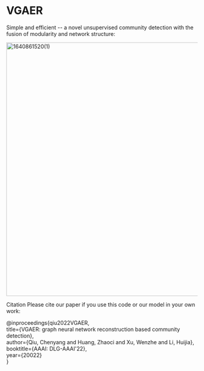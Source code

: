 # VGAER

Simple and efficient -- a novel unsupervised community detection with the fusion of modularity and network structure:

<img width="667" alt="1640861520(1)" src="https://user-images.githubusercontent.com/42266769/147745458-2fec5c91-7de0-4564-8b02-1a2b441d18bc.png">


Citation
Please cite our paper if you use this code or our model in your own work:

@inproceedings{qiu2022VGAER,\
              title={VGAER: graph neural network reconstruction based community
detection},\
              author={Qiu, Chenyang and Huang, Zhaoci and Xu, Wenzhe and Li, Huijia},       
              booktitle={AAAI: DLG-AAAI'22},              
              year={20022}              
 }
